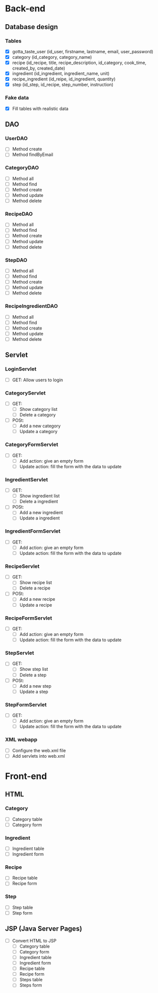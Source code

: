 # Back-end
## Database design
### Tables
- [x] gotta_taste_user (id_user, firstname, lastname, email, user_password)
- [x] category (id_category, category_name)
- [x] recipe (id_recipe, title, recipe_description, id_category, cook_time, created_by, created_date)
- [x] ingredient (id_ingredient, ingredient_name, unit)
- [x] recipe_ingredient (id_reipe, id_ingredient, quantity)
- [x] step (id_step, id_recipe, step_number, instruction)

### Fake data
- [x] Fill tables with realistic data

## DAO
### UserDAO
- [ ] Method create
- [ ] Method findByEmail

### CategoryDAO
- [ ] Method all
- [ ] Method find
- [ ] Method create
- [ ] Method update
- [ ] Method delete

### RecipeDAO
- [ ] Method all
- [ ] Method find
- [ ] Method create
- [ ] Method update
- [ ] Method delete

### StepDAO
- [ ] Method all
- [ ] Method find
- [ ] Method create
- [ ] Method update
- [ ] Method delete

### RecipeIngredientDAO
- [ ] Method all
- [ ] Method find
- [ ] Method create
- [ ] Method update
- [ ] Method delete

## Servlet
### LoginServlet
- [ ] GET: Allow users to login

### CategoryServlet
- [ ] GET:
    - [ ] Show category list
    - [ ] Delete a category
- [ ] POSt:
    - [ ] Add a new category
    - [ ] Update a category

### CategoryFormServlet
- [ ] GET:
    - [ ] Add action: give an empty form
    - [ ] Update action: fill the form with the data to update

### IngredientServlet
- [ ] GET:
    - [ ] Show ingredient list
    - [ ] Delete a ingredient
- [ ] POSt:
    - [ ] Add a new ingredient
    - [ ] Update a ingredient

### IngredientFormServlet
- [ ] GET:
    - [ ] Add action: give an empty form
    - [ ] Update action: fill the form with the data to update

### RecipeServlet
- [ ] GET:
    - [ ] Show recipe list
    - [ ] Delete a recipe
- [ ] POSt:
    - [ ] Add a new recipe
    - [ ] Update a recipe

### RecipeFormServlet
- [ ] GET:
    - [ ] Add action: give an empty form
    - [ ] Update action: fill the form with the data to update

### StepServlet
- [ ] GET:
    - [ ] Show step list
    - [ ] Delete a step
- [ ] POSt:
    - [ ] Add a new step
    - [ ] Update a step

### StepFormServlet
- [ ] GET:
    - [ ] Add action: give an empty form
    - [ ] Update action: fill the form with the data to update

### XML webapp
- [ ] Configure the web.xml file
- [ ] Add servlets into web.xml

# Front-end
## HTML
### Category
- [ ] Category table
- [ ] Category form

### Ingredient
- [ ] Ingredient table
- [ ] Ingredient form

### Recipe
- [ ] Recipe table
- [ ] Recipe form

### Step
- [ ] Step table
- [ ] Step form

## JSP (Java Server Pages)
- [ ] Convert HTML to JSP
    - [ ] Category table
    - [ ] Category form
    - [ ] Ingredient table
    - [ ] Ingredient form
    - [ ] Recipe table
    - [ ] Recipe form
    - [ ] Steps table
    - [ ] Steps form
